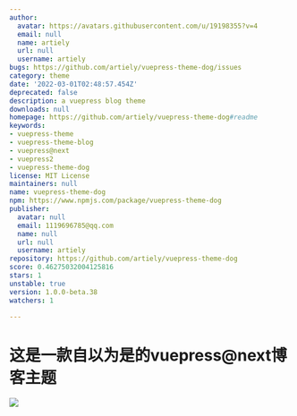 ```yaml
---
author:
  avatar: https://avatars.githubusercontent.com/u/19198355?v=4
  email: null
  name: artiely
  url: null
  username: artiely
bugs: https://github.com/artiely/vuepress-theme-dog/issues
category: theme
date: '2022-03-01T02:48:57.454Z'
deprecated: false
description: a vuepress blog theme
downloads: null
homepage: https://github.com/artiely/vuepress-theme-dog#readme
keywords:
- vuepress-theme
- vuepress-theme-blog
- vuepress@next
- vuepress2
- vuepress-theme-dog
license: MIT License
maintainers: null
name: vuepress-theme-dog
npm: https://www.npmjs.com/package/vuepress-theme-dog
publisher:
  avatar: null
  email: 1119696785@qq.com
  name: null
  url: null
  username: artiely
repository: https://github.com/artiely/vuepress-theme-dog
score: 0.46275032004125816
stars: 1
unstable: true
version: 1.0.0-beta.38
watchers: 1

---
```


# 这是一款自以为是的vuepress@next博客主题

![](https://gitee.com/artiely/Figure-bed/raw/master/20220225160753.png)